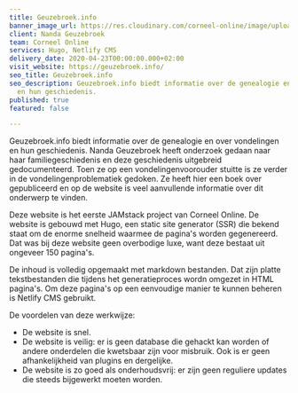 ```yaml
---
title: Geuzebroek.info
banner_image_url: https://res.cloudinary.com/corneel-online/image/upload/v1602856410/corneel/geuzebroek_uk0ljo.jpg
client: Nanda Geuzebroek
team: Corneel Online
services: Hugo, Netlify CMS
delivery_date: 2020-04-23T00:00:00.000+02:00
visit_website: https://geuzebroek.info/
seo_title: Geuzebroek.info
seo_description: Geuzebroek.info biedt informatie over de genealogie en over vondelingen
  en hun geschiedenis.
published: true
featured: false

---
```

Geuzebroek.info biedt informatie over de genealogie en over vondelingen en hun geschiedenis. Nanda Geuzebroek heeft onderzoek gedaan naar haar familiegeschiedenis en deze geschiedenis uitgebreid gedocumenteerd. Toen ze op een vondelingenvoorouder stuitte is ze verder in de vondelingenproblematiek gedoken. Ze heeft hier een boek over gepubliceerd en op de website is veel aanvullende informatie over dit onderwerp te vinden.

Deze website is het eerste JAMstack project van Corneel Online. De website is gebouwd met Hugo, een static site generator (SSR) die bekend staat om de enorme snelheid waarmee de pagina's worden gegenereerd. Dat was bij deze website geen overbodige luxe, want deze bestaat uit ongeveer 150 pagina's.

De inhoud is volledig opgemaakt met markdown bestanden. Dat zijn platte tekstbestanden die tijdens het generatieproces wordn omgezet in HTML pagina's. Om deze pagina's op een eenvoudige manier te kunnen beheren is Netlify CMS gebruikt.

De voordelen van deze werkwijze:

- De website is snel.
- De website is veilig: er is geen database die gehackt kan worden of andere onderdelen die kwetsbaar zijn voor misbruik. Ook is er geen afhankelijkheid van plugins en dergelijke.
- De website is zo goed als onderhoudsvrij: er zijn geen reguliere updates die steeds bijgewerkt moeten worden.